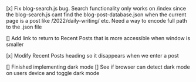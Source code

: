 
[x] Fix blog-search.js bug. Search functionality only works on /index since the 
 blog-search.js cant find the blog-post-database.json when the current page 
 is a post like /2022/daily-writing/ etc. Need a way to encode full path to 
 the .json file 

[] Add link to return to Recent Posts 
   that is more accessible when window is 
   smaller

[x] Modify Recent Posts heading so it 
   disappears when we enter a post

[] Finished implementing dark mode
[] See if browser can detect dark mode on users device and toggle dark mode